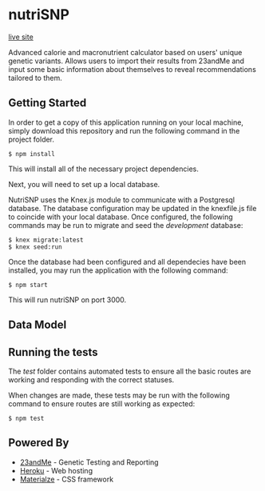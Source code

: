 # nutriSNP
[live site](https://nutrisnp.herokuapp.com/)

Advanced calorie and macronutrient calculator based on users' unique genetic variants. Allows users to import their results from 23andMe and input some basic information about themselves to reveal recommendations tailored to them.

## Getting Started

In order to get a copy of this application running on your local machine, simply download this repository and run the following command in the project folder.

```
$ npm install
```

This will install all of the necessary project dependencies. 

Next, you will need to set up a local database.

NutriSNP uses the Knex.js module to communicate with a Postgresql database. The database configuration may be updated in the knexfile.js file to coincide with your local database. Once configured, the following commands may be run to migrate and seed the *development* database:

```
$ knex migrate:latest
$ knex seed:run
```

Once the database had been configured and all dependecies have been installed, you may run the application with the following command:

```
$ npm start
```

This will run nutriSNP on port 3000.

## Data Model



## Running the tests

The *test* folder contains automated tests to ensure all the basic routes are working and responding with the correct statuses.

When changes are made, these tests may be run with the following command to ensure routes are still working as expected:

```
$ npm test
```

## Powered By

* [23andMe](http://www.23andMe.com) - Genetic Testing and Reporting
* [Heroku](https://www.heroku.com/) - Web hosting
* [Materialze](http://materializecss.com/) - CSS framework

